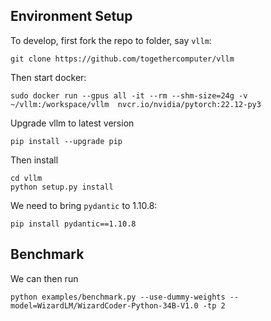 
## Environment Setup

To develop, first fork the repo to folder, say `vllm`:

```
git clone https://github.com/togethercomputer/vllm
```

Then start docker: 

```
sudo docker run --gpus all -it --rm --shm-size=24g -v ~/vllm:/workspace/vllm  nvcr.io/nvidia/pytorch:22.12-py3
```

Upgrade vllm to latest version
```
pip install --upgrade pip
```

Then install
```
cd vllm
python setup.py install
```

We need to bring `pydantic` to 1.10.8:

```
pip install pydantic==1.10.8
```

## Benchmark

We can then run

```
python examples/benchmark.py --use-dummy-weights --model=WizardLM/WizardCoder-Python-34B-V1.0 -tp 2
```
